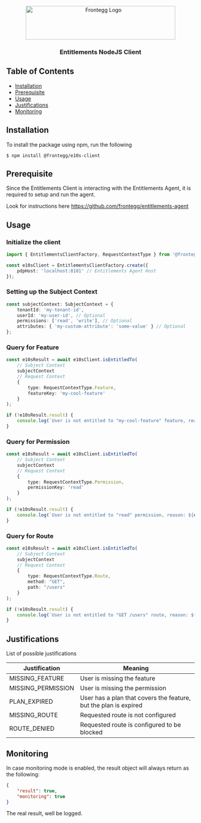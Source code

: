 <br />
<div align="center">
<img src="https://fronteggstuff.blob.core.windows.net/frongegg-logos/logo-transparent.png" alt="Frontegg Logo" width="400" height="90">

<h3 align="center">Entitlements NodeJS Client</h3>
</div>

## Table of Contents

-   [Installation](#installation)
-   [Prerequisite](#prerequisite)
-   [Usage](#usage)
-   [Justifications](#justifications)
-   [Monitoring](#monitoring)

## Installation

To install the package using npm, run the following

```
$ npm install @frontegg/e10s-client
```

## Prerequisite

Since the Entitlements Client is interacting with the Entitlements Agent, it is required to setup and run the agent.

Look for instructions here https://github.com/frontegg/entitlements-agent

## Usage

### Initialize the client

```typescript
import { EntitlementsClientFactory, RequestContextType } from '@frontegg/e10s-client';

const e10sClient = EntitlementsClientFactory.create({
	pdpHost: 'localhost:8181' // Entitlements Agent Host
});
```

### Setting up the Subject Context

```typescript
const subjectContext: SubjectContext = {
	tenantId: 'my-tenant-id',
	userId: 'my-user-id', // Optional
	permissions: ['read', 'write'], // Optional
	attributes: { 'my-custom-attribute': 'some-value' } // Optional
};
```

### Query for Feature

```typescript
const e10sResult = await e10sClient.isEntitledTo(
    // Subject Context
	subjectContext
	// Request Context
	{
		type: RequestContextType.Feature,
		featureKey: 'my-cool-feature'
	}
);

if (!e10sResult.result) {
	console.log(`User is not entitled to "my-cool-feature" feature, reason: ${e10sResult.justification}`);
}
```

### Query for Permission

```typescript
const e10sResult = await e10sClient.isEntitledTo(
    // Subject Context
	subjectContext
	// Request Context
	{
		type: RequestContextType.Permission,
		permissionKey: 'read'
	}
);

if (!e10sResult.result) {
	console.log(`User is not entitled to "read" permission, reason: ${e10sResult.justification}`);
}
```

### Query for Route

```typescript
const e10sResult = await e10sClient.isEntitledTo(
    // Subject Context
	subjectContext
	// Request Context
	{
		type: RequestContextType.Route,
		method: "GET",
        path: "/users"
	}
);

if (!e10sResult.result) {
	console.log(`User is not entitled to "GET /users" route, reason: ${e10sResult.justification}`);
}
```

## Justifications

List of possible justifications

| Justification      | Meaning                                                          |
| ------------------ | ---------------------------------------------------------------- |
| MISSING_FEATURE    | User is missing the feature                                      |
| MISSING_PERMISSION | User is missing the permission                                   |
| PLAN_EXPIRED       | User has a plan that covers the feature, but the plan is expired |
| MISSING_ROUTE      | Requested route is not configured                                |
| ROUTE_DENIED       | Requested route is configured to be blocked                      |

## Monitoring

In case monitoring mode is enabled, the result object will always return as the following:

```json
{
	"result": true,
	"monitoring": true
}
```

The real result, well be logged.
